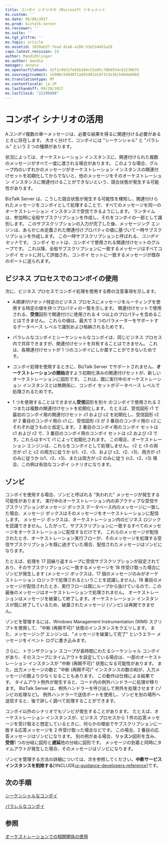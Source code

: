 ```yaml
---
title: コンボイ シナリオの |Microsoft ドキュメント
ms.custom: ''
ms.date: 06/08/2017
ms.prod: biztalk-server
ms.reviewer: ''
ms.suite: ''
ms.tgt_pltfrm: ''
ms.topic: article
ms.assetid: 1028ab37-7ead-41a6-a186-53e5344d1a28
caps.latest.revision: 19
author: MandiOhlinger
ms.author: mandia
manager: anneta
ms.openlocfilehash: 42f1c9931fe91b284c53a05c7868554c622306fb
ms.sourcegitcommit: cb908c540d8f1a692d01dc8f313e16cb4b4e696d
ms.translationtype: MT
ms.contentlocale: ja-JP
ms.lasthandoff: 09/20/2017
ms.locfileid: "22290498"
---
```

# <a name="working-with-convoy-scenarios"></a>コンボイ シナリオの活用
A*コンボイ*複数の単一メッセージは、必要な結果を得るに関連付ける必要があるときに存在します。 大きく分けて、コンボイには "シーケンシャル" と "パラレル" という 2 つの種類があります。  
  
 状況によっては、オーケストレーション インスタンスに、関連付けられた複数のメッセージがすべて一度に渡される場合があります。 このような場合、グループ内のいずれかのメッセージがオーケストレーション インスタンスの関連付けセットを初期化してからでないと、他のメッセージをそのオーケストレーション インスタンスに関連付けることができないという、競合状態が発生する可能性があります。  
  
 BizTalk Server は、こうした競合状態が発生する可能性を検知し、関連付けられたメッセージをコンボイとして処理することで、すべてのメッセージを同一のオーケストレーション インスタンスで受信できるようにします。 ランタイムは、参加時に全般サブスクリプションを作成し、それをコンボイの一部として識別します。 このサブスクリプションの入力が完了した後、メッセージング エンジンは、あらかじめ定義された関連付けプロパティの値に基づいて一時サブスクリプションを作成します。 この一時サブスクリプションと呼ばれる、*コンボイ セット*です。 コンボイ セットは、コンボイで使用される関連付けセットのグループです。 これ以降、全般サブスクリプションに一致するメッセージはすべてコンボイ セットに対して評価され、コンボイ セットに一致するメッセージが既存のポートに送られます。  
  
## <a name="using-convoys-with-business-processes"></a>ビジネス プロセスでのコンボイの使用  
 次に、ビジネス プロセスでコンボイ処理を使用する際の注意事項を示します。  
  
-   A*関連付けセット*特定のビジネス プロセスにメッセージをルーティングを使用する特定の値を持つプロパティの一覧を示します。 関連付けセットで使用される、**受信**図形で関連付けに使用される 4 つ以上のプロパティを含めることはできません。 これらの値は、最大で 3 つのパラメーターをサポートするデータベース レベルで識別および格納されるためです。  
  
-   パラレルなコンボイとシーケンシャルなコンボイは、同じビジネス プロセス内で共存できますが、関連付けセットを共有することはできません。 これは、各関連付けセットが 1 つのコンボイにしか属すことができないためです。  
  
-   コンボイ処理を使用するときに、BizTalk Server でサポートされません、**オーケストレーションの開始**渡すよう初期化済みの関連付けセットが、新しいオーケストレーションに図形です。 これは、既に実行中のオーケストレーション インスタンスとは無関係に、コンボイ セットがデータベース レベルで処理されるためです。  
  
-   1 つを使用することはできません**受信**図形を別々 のコンボイで使用される 2 つまたは複数の関連付けセットを初期化します。 たとえば、受信図形 r1 で最初のコンボイ用の関連付けセット c1 および c2 を初期化し、受信図形 r2 が 2 番目のコンボイ用の c1 に、受信図形 r3 が 3 番目のコンボイ用の c2 にそれぞれ従うものと仮定します。 2 番目のコンボイ用のコンボイ セットは c1 および r2 で、3 番目のコンボイ用のコンボイ セットは c2 および r3 です。これらはすべて r1 によって初期化されます。 この場合、オーケストレーション エンジンは、これらをコンボイとして処理しません。 r2 と r3 の両方が c1 と c2 の両方に従うか (c1、r2、r3、および c2、r2、r3)、両方が c1 のみに従うか (c1、r2、r3)、または両方が c2 のみに従う (c2、r2、r3) 場合、この例は有効なコンボイ シナリオになります。  
  
## <a name="zombies"></a>ゾンビ  
 コンボイを使用する場合、ゾンビと呼ばれる "失われた" メッセージが発生する可能性があります。 実行中のオーケストレーション内の非アクティブな受信サブスクリプションがメッセージ ボックス データベース内のメッセージに一致した場合、メッセージ ボックスはそのメッセージをオーケストレーションに配信します。 メッセージ ボックスは、オーケストレーション内のビジネス ロジックを認識できません。したがって、サブスクリプションに一致するすべてのメッセージをオーケストレーションに配信するだけです。 これらのメッセージが配信されたとき、オーケストレーション実行フローが、そのメッセージを処理する受信サブスクリプションを既に過ぎていた場合、配信されたメッセージはゾンビになります。  
  
 たとえば、処理を 17 回繰り返すループに受信サブスクリプションが設定されており、そのサブスクリプションに一致するメッセージを 18 件受け取った場合にゾンビが発生します  (メッセージ ボックスは、17 個のメッセージのみがオーケストレーション ロジックで処理されるということを認識しません)。18 番目のメッセージが配信されたとき、実行フローは既にループから抜けているので、この最後のメッセージはオーケストレーションで処理されません。 オーケストレーションはメッセージを破棄して終了します。オーケストレーション インスタンスが既に終了しているため、破棄されたメッセージ (ゾンビ) は再開できません。  
  
 ゾンビを管理するには、Windows Management Instrumentation (WMI) スクリプトを使用して、"中断 (再開不可)" 状態のインスタンスをクエリします。 また、メッセージング エンジンは、"メッセージを破棄して完了" というエラー メッセージをイベント ログに書き込みます。  
  
 さらに、トランザクション スコープが長時間にわたるシーケンシャル コンボイがあり、そのスコープにタイムアウトを設定している場合は、一部のオーケストレーション インスタンスが "中断 (再開不可)" 状態になる可能性があります。 また、出力メッセージの数と "中断 (再開不可)" インスタンスの数の和が、入力メッセージの数より少なくなることもあります。 この動作は仕様による結果です。 タイムアウト例外が発生すると、コード内の例外ハンドラーに処理が移ります。 BizTalk Server は、例外ハンドラーを呼び出して例外を処理させます (ゾンビの処理など)。 例外ハンドラーで送信ポートを使用し、ゾンビを別の場所へ送信すると、後で詳しく調べて処理することができます。  
  
 コンボイ以外のシナリオでもゾンビが発生することがあります。 たとえば、オーケストレーション インスタンスが、ビジネス プロセスから 1 件の応答メッセージを受け取ると想定しているときに、何らかの理由でサブスクリプションに一致する応答メッセージを 2 件受け取った場合などです。 この場合、2 番目の応答メッセージはゾンビになります。 別の例がある場合、**リッスン**図形を含み、**受信**1 つの分岐に図形と**遅延**他の分岐に図形です。 メッセージの到着と同時にタイムアウトが発生した場合、そのメッセージはゾンビになります。  
  
 ゾンビを管理する方法の詳細については、次を参照してください。**中断サービス インスタンスを削除する**[!INCLUDE[ui-guidance-developers-reference](../includes/ui-guidance-developers-reference.md)]です。
  
## <a name="next-steps"></a>次の手順
 [シーケンシャルなコンボイ](../core/sequential-convoys.md)  
  
 [パラレルなコンボイ](../core/parallel-convoys.md)  
  
## <a name="see-also"></a>参照  
 [オーケストレーションでの相関関係の使用](../core/using-correlations-in-orchestrations.md)